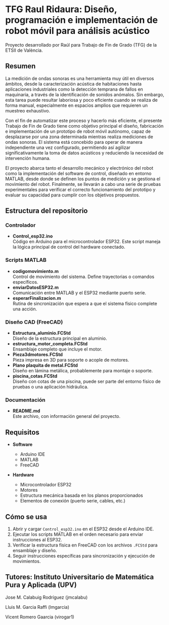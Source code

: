 # TFG Raul Ridaura: Diseño, programación e implementación de robot móvil para análisis acústico

Proyecto desarrollado por Raúl para Trabajo de Fin de Grado (TFG) de la ETSII de València.

## Resumen

La medición de ondas sonoras es una herramienta muy útil en diversos ámbitos, desde la caracterización acústica de habitaciones hasta aplicaciones industriales como la detección temprana de fallos en maquinaria, a través de la identificación de sonidos anómalos. Sin embargo, esta tarea puede resultar laboriosa y poco eficiente cuando se realiza de forma manual, especialmente en espacios amplios que requieren un muestreo exhaustivo.

Con el fin de automatizar este proceso y hacerlo más eficiente, el presente Trabajo de Fin de Grado tiene como objetivo principal el diseño, fabricación e implementación de un prototipo de robot móvil autónomo, capaz de desplazarse por una zona determinada mientras realiza mediciones de ondas sonoras. El sistema está concebido para operar de manera independiente una vez configurado, permitiendo así agilizar significativamente la toma de datos acústicos y reduciendo la necesidad de intervención humana.

El proyecto abarca tanto el desarrollo mecánico y electrónico del robot como la implementación del software de control, diseñado en entorno MATLAB, desde donde se definen los puntos de medición y se gestiona el movimiento del robot. Finalmente, se llevarán a cabo una serie de pruebas experimentales para verificar el correcto funcionamiento del prototipo y evaluar su capacidad para cumplir con los objetivos propuestos.

## Estructura del repositorio

### Controlador
- **Control_esp32.ino**  
  Código en Arduino para el microcontrolador ESP32. Este script maneja la lógica principal de control del hardware conectado.

### Scripts MATLAB
- **codigomovimiento.m**  
  Control de movimiento del sistema. Define trayectorias o comandos específicos.
- **enviarDatosESP32.m**  
  Comunicación entre MATLAB y el ESP32 mediante puerto serie.
- **esperarFinalizacion.m**  
  Rutina de sincronización que espera a que el sistema físico complete una acción.

### Diseño CAD (FreeCAD)
- **Estructura_aluminio.FCStd**  
  Diseño de la estructura principal en aluminio.
- **estructura_motor_completa.FCStd**  
  Ensamblaje completo que incluye el motor.
- **Pieza3dmotores.FCStd**  
  Pieza impresa en 3D para soporte o acople de motores.
- **Plano plaquita de metal.FCStd**  
  Diseño en lámina metálica, probablemente para montaje o soporte.
- **piscina_cotas.FCStd**  
  Diseño con cotas de una piscina, puede ser parte del entorno físico de pruebas o una aplicación hidráulica.

### Documentación
- **README.md**  
  Este archivo, con información general del proyecto.

## Requisitos

- **Software**
  - Arduino IDE
  - MATLAB
  - FreeCAD

- **Hardware**
  - Microcontrolador ESP32
  - Motores
  - Estructura mecánica basada en los planos proporcionados
  - Elementos de conexión (puerto serie, cables, etc.)

## Cómo se usa

1. Abrir y cargar `Control_esp32.ino` en el ESP32 desde el Arduino IDE.
2. Ejecutar los scripts MATLAB en el orden necesario para enviar instrucciones al ESP32.
3. Verificar la estructura física en FreeCAD con los archivos `.FCStd` para ensamblaje y diseño.
4. Seguir instrucciones específicas para sincronización y ejecución de movimientos.

## Tutores: Instituto Universitario de Matemática Pura y Aplicada (UPV)

Jose M. Calabuig Rodríguez (jmcalabu)
 
Lluis M. Garcia Raffi (lmgarcia)

Vicent Romero Gaarcia (virogar1)



